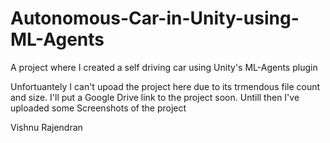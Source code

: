 # Autonomous-Car-in-Unity-using-ML-Agents
A project where I created a self driving car using Unity's ML-Agents plugin

Unfortuantely I can't upoad the project here due to its trmendous file count and size.
I'll put a Google Drive link to the project soon. Untill then I've uploaded some Screenshots
of the project


Vishnu Rajendran
